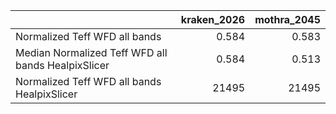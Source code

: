 |                                                    |   kraken_2026 |   mothra_2045 |
|:---------------------------------------------------|--------------:|--------------:|
| Normalized Teff WFD all bands                      |         0.584 |         0.583 |
| Median Normalized Teff WFD all bands HealpixSlicer |         0.584 |         0.513 |
| Normalized Teff WFD all bands HealpixSlicer        |     21495     |     21495     |
